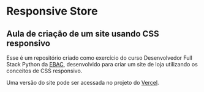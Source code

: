 # Responsive Store

## Aula de criação de um site usando CSS responsivo

Esse é um repositório criado como exercício do curso Desenvolvedor Full Stack Python da [EBAC](https://ebaconline.com.br/new/full-stack-python), desenvolvido para criar um site de loja utilizando os conceitos de CSS responsivo.

Uma versão do site pode ser acessada no projeto do [Vercel](https://responsive-store-roan.vercel.app/).

